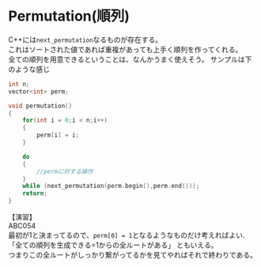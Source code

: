 # Permutation(順列)
C++には`next_permutation`なるものが存在する。  
これはソートされた値であれば重複があっても上手く順列を作ってくれる。  
全ての順列を用意できるということは、なんかうまく使えそう。
サンプルは下のような感じ

~~~cpp
int n;
vector<int> perm;

void permutation()
{
    for(int i = 0;i < n;i++)
    {
        perm[i] = i;
    }

    do
    {
        //permに対する操作
    }
    while (next_permutation(perm.begin(),perm.end()));
    return;
}
~~~

【演習】  
ABC054  
最初が1と決まってるので、`perm[0] = 1`となるようなものだけ考えればよい.  
「全ての順列を生成できる=1からの全ルートがある」 ともいえる。  
つまりこの全ルートがしっかり繋がってるかを見てやればそれで終わりである。